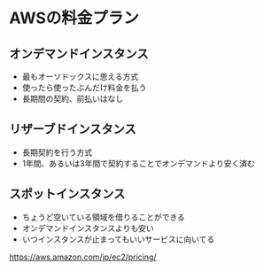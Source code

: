 # AWSの料金プラン

## オンデマンドインスタンス
- 最もオーソドックスに思える方式  
- 使ったら使ったぶんだけ料金を払う  
- 長期間の契約、前払いはなし  


## リザーブドインスタンス
- 長期契約を行う方式
- 1年間、あるいは3年間で契約することでオンデマンドより安く済む

## スポットインスタンス
- ちょうど空いている領域を借りることができる
- オンデマンドインスタンスよりも安い
- いつインスタンスが止まってもいいサービスに向いてる





https://aws.amazon.com/jp/ec2/pricing/
